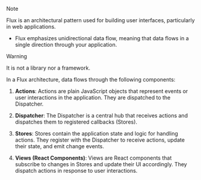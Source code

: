 >[!note]
>Flux is an architectural pattern used for building user interfaces, particularly in web applications.
>

- Flux emphasizes unidirectional data flow, meaning that data flows in a single direction through your application.

>[!warning]
>It is not a library nor a framework.

In a Flux architecture, data flows through the following components:

1. **Actions**: Actions are plain JavaScript objects that represent events or user interactions in the application. They are dispatched to the Dispatcher.
    
2. **Dispatcher**: The Dispatcher is a central hub that receives actions and dispatches them to registered callbacks (Stores).
    
3. **Stores**: Stores contain the application state and logic for handling actions. They register with the Dispatcher to receive actions, update their state, and emit change events.
    
4. **Views (React Components)**: Views are React components that subscribe to changes in Stores and update their UI accordingly. They dispatch actions in response to user interactions.